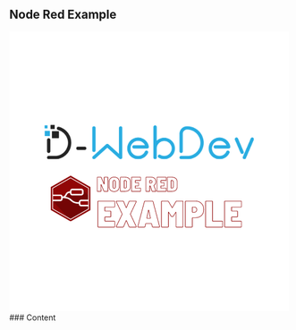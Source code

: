 ## Node Red Example
<img src="https://github.com/Derrick-Tan-D-WEBDEV/node-red-example/blob/main/project-logo.png"/>
### Content
